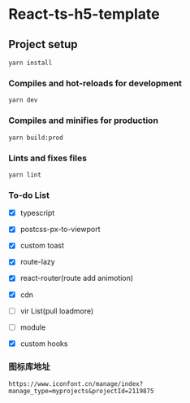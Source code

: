 <!--
 * @Descripttion: 
 * @version: 
 * @Author: 小白
 * @Date: 2020-10-04 10:43:52
 * @LastEditors: 小白
 * @LastEditTime: 2020-10-11 17:35:29
-->
# React-ts-h5-template

## Project setup
```
yarn install
```

### Compiles and hot-reloads for development
```
yarn dev
```

### Compiles and minifies for production
```
yarn build:prod
```

### Lints and fixes files
```
yarn lint
```



### To-do List
- [x] typescript
- [x] postcss-px-to-viewport
- [x] custom toast
- [x] route-lazy
- [x] react-router(route add animotion)
- [x] cdn
- [ ] vir List(pull  loadmore)
- [ ] module
- [x] custom hooks


### 图标库地址
```
https://www.iconfont.cn/manage/index?manage_type=myprojects&projectId=2119875
```

